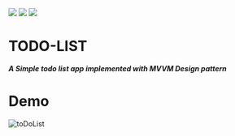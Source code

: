 
<p>    <img src = https://img.shields.io/badge/build-passing-green /> 
       <img src = https://img.shields.io/badge/version-v0.0.1-blue /> 
        <img src = https://img.shields.io/badge/swift-5-red /> 



</p>


# __TODO-LIST__
***A Simple todo list app implemented with MVVM Design pattern***


# __Demo__

![toDoList](https://user-images.githubusercontent.com/59824683/80923633-a6c16080-8da6-11ea-900d-9de678574d84.gif)
